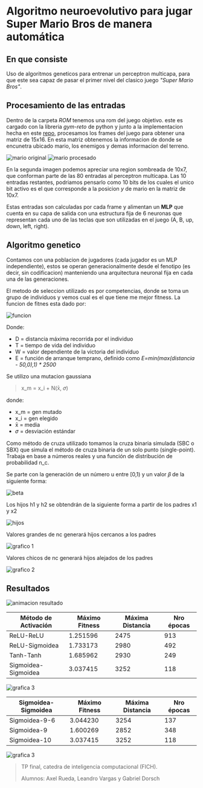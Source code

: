 # Algoritmo neuroevolutivo para jugar Super Mario Bros de manera automática

## En que consiste

Uso de algoritmos geneticos para entrenar un perceptron multicapa, para que este sea capaz de pasar el primer nivel del clasico juego _"Super Mario Bros"_.

## Procesamiento de las entradas

Dentro de la carpeta _ROM_ tenemos una rom del juego objetivo. este es cargado con la libreria _gym-reto_ de python y junto a la implementacion hecha en este [repo](https://github.com/Chrispresso/SuperMarioBros-AI), procesamos los frames del juego para obtener una matriz de 15x16. En esta matriz obtenemos la informacion de donde se encunetra ubicado mario, los enemigos y demas informacion del terreno.

![mario original](./animaciones/mario.png)
![mario procesado](./animaciones/mario_pros.png)

En la segunda imagen podemos apreciar una region sombreada de 10x7, que conforman parte de las 80 entradas al perceptron multicapa. Las 10 entradas restantes, podriamos pensarlo como 10 bits de los cuales el unico bit activo es el que corresponde a la posicion _y_ de mario en la matriz de 10x7. 

Estas entradas son calculadas por cada frame y alimentan un **MLP** que cuenta en su capa de salida con una estructura fija de 6 neuronas que representan cada uno de las teclas que son utilizadas en el juego (A, B, up, down, left, right).

## Algoritmo genetico

Contamos con una poblacion de jugadores (cada jugador es un MLP independiente), estos se operan generacionalmente desde el fenotipo (es decir, sin codificacion) manteniendo una arquitectura neuronal fija en cada una de las generaciones.

El metodo de seleccion utilizado es por competencias, donde se toma un grupo de individuos y vemos cual es el que tiene me mejor fitness. La funcion de fitnes esta dado por:

![funcion](./animaciones/funcion.png)

Donde:
- D = distancia máxima recorrida por el individuo
- T = tiempo de vida del individuo
- W = valor dependiente de la victoria del individuo
- E = función de arranque temprano, definido como _E=min(max(distancia - 50,0),1) * 2500_

Se utilizo una mutacion gaussiana 

> x_m = x_i + N(x̄, 𝜎)

donde:
- x_m = gen mutado
- x_i = gen elegido
- x̄ = media
- 𝜎 = desviación estándar

Como método de cruza utilizado tomamos la cruza binaria simulada (SBC o SBX) que simula el método de cruza binaria de un solo punto (single-point). Trabaja en base a números reales y una función de distribución de probabilidad n_c.

Se parte con la generación de un número u entre [0,1) y un valor 𝛽  de la siguiente forma:

![beta](./animaciones/cruzaf1.png)

Los hijos h1 y h2 se obtendrán de la siguiente forma a partir de los padres x1 y x2

![hijos](./animaciones/cruzaf2.png)

Valores grandes de nc generará hijos cercanos a los padres

![grafico 1](./animaciones/graf1.png)

Valores chicos de nc generará hijos alejados de los padres

![grafico 2](./animaciones/graf2.png)

## Resultados

![animacion resultado](./animaciones/animacion_mario_win.gif)

| Método de Activación | Máximo Fitness | Máxima Distancia | Nro épocas |
| - | - | - | - |
| ReLU-ReLU | 1.251596 | 2475 | 913 |
| ReLU-Sigmoidea | 1.733173 | 2980 | 492 |
| Tanh-Tanh | 1.685962 | 2930 | 249 |
| Sigmoidea-Sigmoidea | 3.037415 | 3252 | 118 |

![grafica 3](./animaciones/graf3.png)

|Sigmoidea-Sigmoidea | Máximo Fitness | Máxima Distancia | Nro épocas |
| -|-|-|-|
|Sigmoidea-9-6 | 3.044230 | 3254 | 137 |
|Sigmoidea-9 | 1.600269 | 2852 | 348 |
|Sigmoidea-10 | 3.037415 | 3252 | 118 |

![grafica 3](./animaciones/Screenshot_20240228_114000.png)

> TP final, catedra de inteligencia computacional (FICH).
>
> Alumnos: Axel Rueda, Leandro Vargas y Gabriel Dorsch